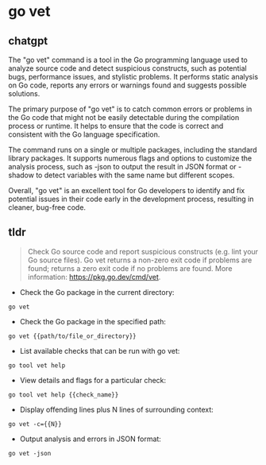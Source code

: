 # go vet 
## chatgpt 
The "go vet" command is a tool in the Go programming language used to analyze source code and detect suspicious constructs, such as potential bugs, performance issues, and stylistic problems. It performs static analysis on Go code, reports any errors or warnings found and suggests possible solutions. 

The primary purpose of "go vet" is to catch common errors or problems in the Go code that might not be easily detectable during the compilation process or runtime. It helps to ensure that the code is correct and consistent with the Go language specification.

The command runs on a single or multiple packages, including the standard library packages. It supports numerous flags and options to customize the analysis process, such as -json to output the result in JSON format or -shadow to detect variables with the same name but different scopes.

Overall, "go vet" is an excellent tool for Go developers to identify and fix potential issues in their code early in the development process, resulting in cleaner, bug-free code. 

## tldr 
 
> Check Go source code and report suspicious constructs (e.g. lint your Go source files).
> Go vet returns a non-zero exit code if problems are found; returns a zero exit code if no problems are found.
> More information: <https://pkg.go.dev/cmd/vet>.

- Check the Go package in the current directory:

`go vet`

- Check the Go package in the specified path:

`go vet {{path/to/file_or_directory}}`

- List available checks that can be run with go vet:

`go tool vet help`

- View details and flags for a particular check:

`go tool vet help {{check_name}}`

- Display offending lines plus N lines of surrounding context:

`go vet -c={{N}}`

- Output analysis and errors in JSON format:

`go vet -json`
